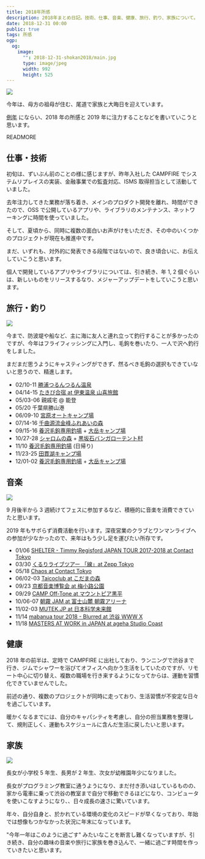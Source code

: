 ```yaml
---
title: 2018年所感
description: 2018年まとめ日記。技術、仕事、音楽、健康、旅行、釣り、家族について。
date: 2018-12-31 00:00
public: true
tags: 所感
ogp:
  og:
    image:
      "": 2018-12-31-shokan2018/main.jpg
      type: image/jpeg
      width: 992
      height: 525
---
```


![](2018-12-31-shokan2018/main.jpg)

今年は、母方の祖母が住む、尾道で家族と大晦日を迎えています。

[例年](/t/所感/) にならい、2018 年の所感と 2019 年に注力することなどを書いていこうと思います。

READMORE

## 仕事・技術

初旬は、ずいぶん前のことの様に感じますが、昨年入社した CAMPFIRE でシステムリプレイスの実装、金融事業での監査対応、ISMS 取得担当として活動していました。

去年注力してきた業務が落ち着き、メインのプロダクト開発を離れ、時間ができたので、OSS で公開しているアプリや、ライブラリのメンテナンス、ネットワーキングに時間を使っていました。

そして、夏頃から、同時に複数の面白いお声がけをいただき、その中のいくつかのプロジェクトが現在も推進中です。

まだ、いずれも、対外的に発表できる段階ではないので、良き頃合いに、お伝えしていこうと思います。

個人で開発しているアプリやライブラリについては、引き続き、年 1, 2 個ぐらいは、新しいものをリリースするなり、メジャーアップデートをしていこうと思います。

## 旅行・釣り

![](2018-12-31-shokan2018/trout.jpg)

今まで、防波堤や船など、主に海に友人と連れ立って釣行することが多かったのですが、今年はフライフィッシングに入門し、毛鉤を巻いたり、一人で沢へ釣行をしました。

まだまだ思うようにキャスティングができず、然るべき毛鉤の選択もできていないと思うので、精進します。

- 02/10-11 [勝浦つるんつるん温泉](http://katuuraonsen.com/)
- 04/14-15 [たきび合宿 at 伊東温泉 山喜旅館](https://inside.campfire.co.jp/updates/2018/04/17/takibicamp1/)
- 05/03-06 親戚宅 @ 能登
- 05/20 千葉県勝山港
- 06/09-10 [宮原オートキャンプ場](http://www.camp-miyahara.com/)
- 07/14-16 [千曲源流金峰ふれあいの森](http://w2.avis.ne.jp/~mawarime/fureai.htm)
- 09/15-16 [養沢毛鉤専用釣場] + [大岳キャンプ場]
- 10/27-28 [シャロムの森] + [黒坂石バンガローテント村]
- 11/10 [養沢毛鉤専用釣場] (日帰り)
- 11/23-25 [田貫湖キャンプ場](https://tanukiko.com/)
- 12/01-02 [養沢毛鉤専用釣場] + [大岳キャンプ場]

## 音楽

![](2018-12-31-shokan2018/asagiri.jpg)

9 月後半から 3 週続けてフェスに参加するなど、積極的に音楽を消費できていたと思います。

2019 年もサボらず消費活動を行います。深夜営業のクラブとワンマンライブへの参加が少なかったので、来年はもう少し足を運びたい所存です。

- 01/06 [SHELTER - Timmy Regisford JAPAN TOUR 2017-2018 at Contact Tokyo](http://www.contacttokyo.com/schedule/shelter-japan-tour-2017/)
- 03/30 [くるりライブツアー 「線」at Zepp Tokyo](https://www.red-hot.ne.jp/play/detail.php?pid=py15763)
- 05/18 [Chaos at Contact Tokyo](http://www.contacttokyo.com/schedule/chaos-5/)
- 06/02-03 [Taicoclub at こだまの森](https://taicoclub.com/18/)
- 09/23 [京都音楽博覧会 at 梅小路公園](http://kyotoonpaku.net/2018/)
- 09/29 [CAMP Off-Tone at マウントピア黒平](http://www.offtone.in/camp/)
- 10/06-07 [朝霧 JAM at 富士山麓 朝霧アリーナ](http://asagirijam.jp/)
- 11/02-03 [MUTEK.JP at 日本科学未来館](https://mutek.jp/)
- 11/14 [mabanua tour 2018 - Blurred at 渋谷 WWW X](http://mabanua.com/live/2018/tour2018_blurred/)
- 11/18 [MASTERS AT WORK in JAPAN at ageha Studio Coast](http://mawinjapan.com/)

## 健康

2018 年の前半は、定時で CAMPFIRE に出社しており、ランニングで渋谷まで行き、ジムでシャワーを浴びてオフィスへ向かう生活をしていたのですが、リモート中心に切り替え、複数の職場を行き来するようになってからは、運動を習慣化できていませんでした。

前述の通り、複数のプロジェクトが同時に走っており、生活習慣が不安定な日々を過ごしています。

暖かくなるまでには、自分のキャパシティを考慮し、自分の担当業務を整理して、規則正しく、運動もスケジュールに含んだ生活に戻したいと思います。

## 家族

![](2018-12-31-shokan2018/family.jpg)

長女が小学校 5 年生、長男が 2 年生、次女が幼稚園年少になりました。

長女がプログラミング教室に通うようになり、まだ付き添いはしているものの、家から電車に乗って渋谷の教室まで自分で移動できるほどになり、コンピュータを使いこなすようになり、、日々成長の速さに驚いています。

年々、自分自身と、於かれている環境の変化のスピードが早くなっており、年始では想像もつかなかった状況に年末になっています。

"今年一年はこのように過ごす" みたいなことを断言し難くなっていますが、引き続き、自分の趣味の音楽や旅行に家族を巻き込んで、一緒に過ごす時間を作っていきたいと思います。

[大岳キャンプ場]: http://ootakecave.com/
[養沢毛鉤専用釣場]: https://yozawafly.com/
[シャロムの森]: http://shalomnet.net/
[黒坂石バンガローテント村]: https://www.kurozakaishi.com/
